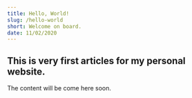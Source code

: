 ```yaml
---
title: Hello, World!
slug: /hello-world
short: Welcome on board.
date: 11/02/2020
---
```


## This is very first articles for my personal website.

The content will be come here soon.